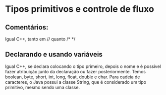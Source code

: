 # Tipos primitivos e controle de fluxo
## Comentários:
Igual C++, tanto em // quanto /* */
## Declarando e usando variáveis
Igual C++, se declara colocando o tipo primeiro, depois o nome e é possível fazer atribuição junto da declaração ou fazer posteriormente. Temos boolean, byte, short, int, long, float, double e char. Para cadeia de caracteres, o Java possui a classe String, que é considerado um tipo primitivo, mesmo sendo uma classe.
